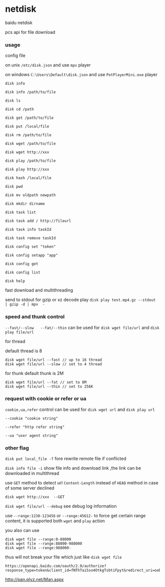 # netdisk


baidu netdisk

pcs api for file download

### usage


config file

on unix  `/etc/disk.json` and use `mpv` player

on windows  `C:\Users\Default\disk.json`  and use `PotPlayerMini.exe` player


```
disk info

disk info /path/to/file

disk ls

disk cd /path

disk get /path/to/file

disk put /local/file

disk rm /path/to/file

disk wget /path/to/file

disk wget http://xxx

disk play /path/to/file

disk play http://xxx

disk hash /local/file

disk pwd

disk mv oldpath newpath

disk mkdir dirname

disk task list

disk task add / http://fileurl

disk task info taskId

disk task remove taskId

disk config set "token"

disk config setapp "app"

disk config get

disk config list

disk help
```

fast download and multithreading

send to stdout for gzip or xz decode play `disk play test.mp4.gz --stdout | gzip -d | mpv  -`



### speed and thunk control

`--fast/--slow   --fat/--thin` can be used for `disk wget file/url` and `disk play file/url`

for thread

default thread is 8
```
disk wget file/url --fast // up to 16 thread
disk wget file/url --slow // set to 4 thread
```

for thunk
default thunk is 2M
```
disk wget file/url --fat // set to 8M
disk wget file/url --thin // set to 256K
```




### request with cookie or refer or ua

`cookie,ua,refer` control can be used for `disk wget url` and `disk play url`

`--cookie "cookie string"`

`--refer "http refer string"`

`--ua "user agent string"`



### other flag


`disk put local_file -f`  fore rewrite remote file if conflicted

`disk info file -i` show file info and download link ,the link can be downloaded in multithread

use `GET` method to detect url `Content-Length` instead of `HEAD` method in case of some server declined

`disk wget http://xxx  --GET`

`disk wget file/url --debug` see debug log information

use  `--range:1230-123456` or `--range:45612-` to force get certain range content, it is supported  both `wget` and `play` action

you also can use
```
disk wget file --range:0-88000
disk wget file --range:88000-988000
disk wget file --range:988000-
```
thus will not break your file which just like `disk wget file`

```
https://openapi.baidu.com/oauth/2.0/authorize?response_type=token&client_id=fNThTaiSso4OtkgTsbtiFpyt&redirect_uri=oob&scope=netdisk
```

http://pan.plyz.net/Man.aspx

